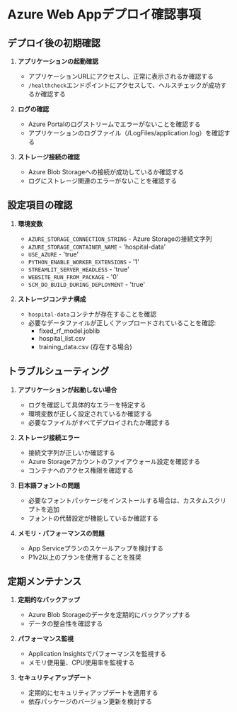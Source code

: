 # Azure Web Appデプロイ確認事項

## デプロイ後の初期確認

1. **アプリケーションの起動確認**
   - アプリケーションURLにアクセスし、正常に表示されるか確認する
   - `/healthcheck`エンドポイントにアクセスして、ヘルスチェックが成功するか確認する

2. **ログの確認**
   - Azure Portalのログストリームでエラーがないことを確認する
   - アプリケーションのログファイル（/LogFiles/application.log）を確認する

3. **ストレージ接続の確認**
   - Azure Blob Storageへの接続が成功しているか確認する
   - ログにストレージ関連のエラーがないことを確認する

## 設定項目の確認

1. **環境変数**
   - `AZURE_STORAGE_CONNECTION_STRING` - Azure Storageの接続文字列
   - `AZURE_STORAGE_CONTAINER_NAME` - 'hospital-data'
   - `USE_AZURE` - 'true'
   - `PYTHON_ENABLE_WORKER_EXTENSIONS` - '1'
   - `STREAMLIT_SERVER_HEADLESS` - 'true'
   - `WEBSITE_RUN_FROM_PACKAGE` - '0'
   - `SCM_DO_BUILD_DURING_DEPLOYMENT` - 'true'

2. **ストレージコンテナ構成**
   - `hospital-data`コンテナが存在することを確認
   - 必要なデータファイルが正しくアップロードされていることを確認:
     - fixed_rf_model.joblib
     - hospital_list.csv
     - training_data.csv (存在する場合)

## トラブルシューティング

1. **アプリケーションが起動しない場合**
   - ログを確認して具体的なエラーを特定する
   - 環境変数が正しく設定されているか確認する
   - 必要なファイルがすべてデプロイされたか確認する

2. **ストレージ接続エラー**
   - 接続文字列が正しいか確認する
   - Azure Storageアカウントのファイアウォール設定を確認する
   - コンテナへのアクセス権限を確認する

3. **日本語フォントの問題**
   - 必要なフォントパッケージをインストールする場合は、カスタムスクリプトを追加
   - フォントの代替設定が機能しているか確認する

4. **メモリ・パフォーマンスの問題**
   - App Serviceプランのスケールアップを検討する
   - P1v2以上のプランを使用することを推奨

## 定期メンテナンス

1. **定期的なバックアップ**
   - Azure Blob Storageのデータを定期的にバックアップする
   - データの整合性を確認する

2. **パフォーマンス監視**
   - Application Insightsでパフォーマンスを監視する
   - メモリ使用量、CPU使用率を監視する

3. **セキュリティアップデート**
   - 定期的にセキュリティアップデートを適用する
   - 依存パッケージのバージョン更新を検討する 